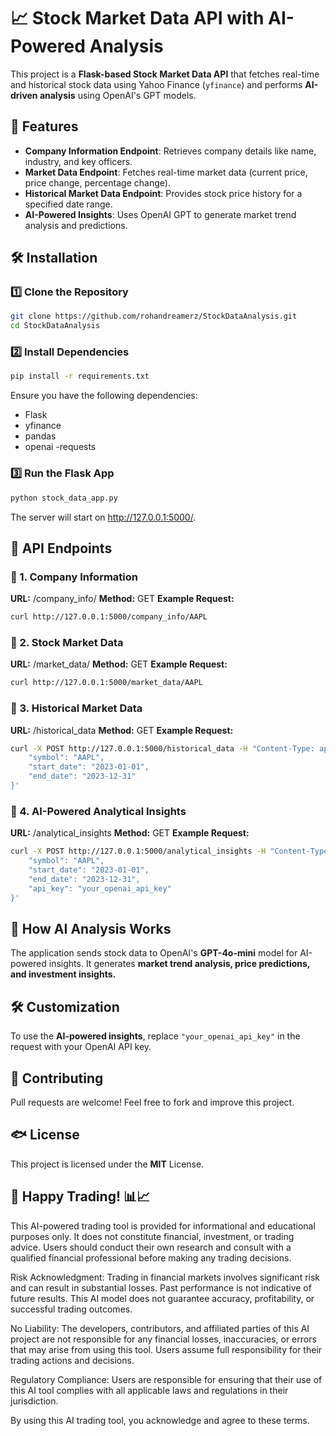 # 📈 Stock Market Data API with AI-Powered Analysis

This project is a **Flask-based Stock Market Data API** that fetches real-time and historical stock data using Yahoo Finance (`yfinance`) and performs **AI-driven analysis** using OpenAI's GPT models.

## 🚀 Features

- **Company Information Endpoint**: Retrieves company details like name, industry, and key officers.
- **Market Data Endpoint**: Fetches real-time market data (current price, price change, percentage change).
- **Historical Market Data Endpoint**: Provides stock price history for a specified date range.
- **AI-Powered Insights**: Uses OpenAI GPT to generate market trend analysis and predictions.

## 🛠️ Installation

### 1️⃣ Clone the Repository

```sh
git clone https://github.com/rohandreamerz/StockDataAnalysis.git
cd StockDataAnalysis
```

### 2️⃣ Install Dependencies
```sh
pip install -r requirements.txt
```
Ensure you have the following dependencies:

- Flask
- yfinance
- pandas
- openai
-requests

### 3️⃣ Run the Flask App

```sh
python stock_data_app.py
```
The server will start on http://127.0.0.1:5000/.

## 🔗 API Endpoints
### 📌 1. Company Information
**URL:** /company_info/<symbol>
**Method:** GET
**Example Request:**
```sh
curl http://127.0.0.1:5000/company_info/AAPL
```
### 📌 2. Stock Market Data
**URL:** /market_data/<symbol>
**Method:** GET
**Example Request:**
```sh
curl http://127.0.0.1:5000/market_data/AAPL
```
### 📌 3. Historical Market Data
**URL:** /historical_data
**Method:** GET
**Example Request:**
```sh
curl -X POST http://127.0.0.1:5000/historical_data -H "Content-Type: application/json" -d '{
    "symbol": "AAPL",
    "start_date": "2023-01-01",
    "end_date": "2023-12-31"
}'
```
### 📌 4. AI-Powered Analytical Insights
**URL:** /analytical_insights
**Method:** GET
**Example Request:**
```sh
curl -X POST http://127.0.0.1:5000/analytical_insights -H "Content-Type: application/json" -d '{
    "symbol": "AAPL",
    "start_date": "2023-01-01",
    "end_date": "2023-12-31",
    "api_key": "your_openai_api_key"
}'
```
## 📀 How AI Analysis Works
The application sends stock data to OpenAI's **GPT-4o-mini** model for AI-powered insights.
It generates **market trend analysis, price predictions, and investment insights.**

## 🛠️ Customization
To use the **AI-powered insights**, replace `"your_openai_api_key"` in the request with your OpenAI API key.

## 🤝 Contributing
Pull requests are welcome! Feel free to fork and improve this project.

## 🐟 License
This project is licensed under the **MIT** License.

## 🚀 Happy Trading! 📊📈
This AI-powered trading tool is provided for informational and educational purposes only. It does not constitute financial, investment, or trading advice. Users should conduct their own research and consult with a qualified financial professional before making any trading decisions.

Risk Acknowledgment:
Trading in financial markets involves significant risk and can result in substantial losses. Past performance is not indicative of future results. This AI model does not guarantee accuracy, profitability, or successful trading outcomes.

No Liability:
The developers, contributors, and affiliated parties of this AI project are not responsible for any financial losses, inaccuracies, or errors that may arise from using this tool. Users assume full responsibility for their trading actions and decisions.

Regulatory Compliance:
Users are responsible for ensuring that their use of this AI tool complies with all applicable laws and regulations in their jurisdiction.

By using this AI trading tool, you acknowledge and agree to these terms.












